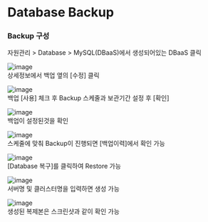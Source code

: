 
<h1>Database Backup</h1>

<h3>Backup 구성</h3>

자원관리 > Database > MySQL(DBaaS)에서 생성되어있는 DBaaS 클릭

![image](https://github.com/scp-cloudacademy/ce-advanced/assets/147478897/6a8e8f45-6897-4722-a1d1-bed26f98bef1)<br>
상세정보에서 백업 옆의 [수정] 클릭

![image](https://github.com/scp-cloudacademy/ce-advanced/assets/147478897/4e61fd1f-880e-4273-8935-3d2f75494621)<br>
백업 [사용] 체크 후 Backup 스케줄과 보관기간 설정 후 [확인]

![image](https://github.com/scp-cloudacademy/ce-advanced/assets/147478897/0b548a1f-d214-4010-b1d0-8a2032f5ab70)<br>
백업이 설정된것을 확인

![image](https://github.com/scp-cloudacademy/ce-advanced/assets/147478897/12a1cbbe-6e1c-4e41-b94c-6918a26aebbb)<br>
스케줄에 맞춰 Backup이 진행되면 [백업이력]에서 확인 가능

![image](https://github.com/scp-cloudacademy/ce-advanced/assets/147478897/72ed1d93-d3c5-4ff7-87f2-24e6e9cb57fa)<br>
[Database 복구]를 클릭하여 Restore 가능

![image](https://github.com/scp-cloudacademy/ce-advanced/assets/147478897/fbf0b32f-e153-487a-9008-559df04a3bc6)<br>
서버명 및 클러스터명을 입력하면 생성 가능

![image](https://github.com/scp-cloudacademy/ce-advanced/assets/147478897/3ae4ba02-d8b8-4e4b-b6eb-38f576661e1e)<br>
생성된 복제본은 스크린샷과 같이 확인 가능
